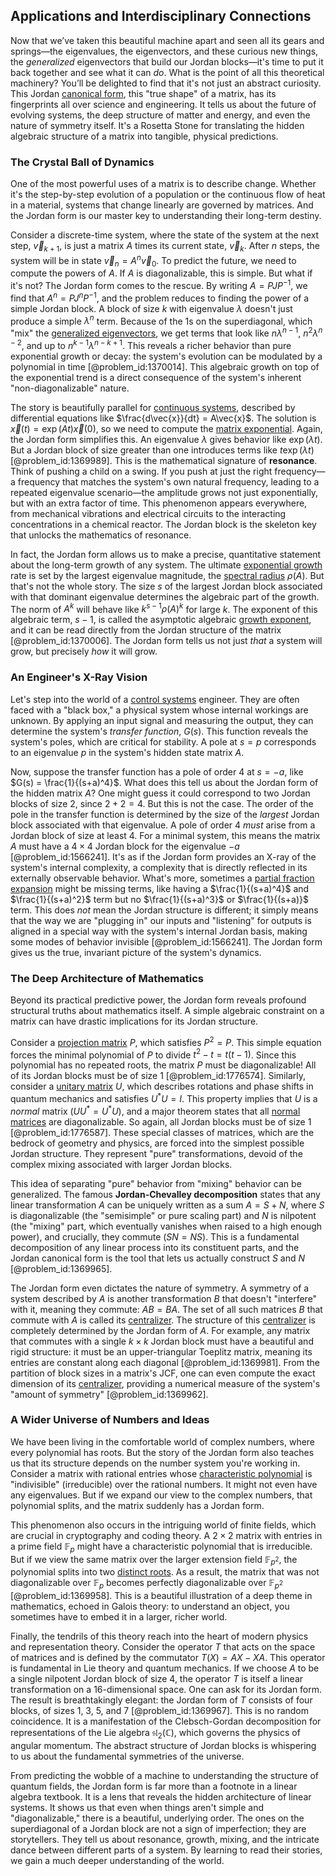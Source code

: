 ## Applications and Interdisciplinary Connections

Now that we’ve taken this beautiful machine apart and seen all its gears and springs—the eigenvalues, the eigenvectors, and these curious new things, the *generalized* eigenvectors that build our Jordan blocks—it's time to put it back together and see what it can *do*. What is the point of all this theoretical machinery? You’ll be delighted to find that it's not just an abstract curiosity. This Jordan [canonical form](@article_id:139743), this "true shape" of a matrix, has its fingerprints all over science and engineering. It tells us about the future of evolving systems, the deep structure of matter and energy, and even the nature of symmetry itself. It's a Rosetta Stone for translating the hidden algebraic structure of a matrix into tangible, physical predictions.

### The Crystal Ball of Dynamics

One of the most powerful uses of a matrix is to describe change. Whether it's the step-by-step evolution of a population or the continuous flow of heat in a material, systems that change linearly are governed by matrices. And the Jordan form is our master key to understanding their long-term destiny.

Consider a discrete-time system, where the state of the system at the next step, $\vec{v}_{k+1}$, is just a matrix $A$ times its current state, $\vec{v}_k$. After $n$ steps, the system will be in state $\vec{v}_n = A^n \vec{v}_0$. To predict the future, we need to compute the powers of $A$. If $A$ is diagonalizable, this is simple. But what if it's not? The Jordan form comes to the rescue. By writing $A = PJP^{-1}$, we find that $A^n = PJ^nP^{-1}$, and the problem reduces to finding the power of a simple Jordan block. A block of size $k$ with eigenvalue $\lambda$ doesn't just produce a simple $\lambda^n$ term. Because of the 1s on the superdiagonal, which "mix" the [generalized eigenvectors](@article_id:151855), we get terms that look like $n\lambda^{n-1}$, $n^2\lambda^{n-2}$, and up to $n^{k-1}\lambda^{n-k+1}$. This reveals a richer behavior than pure exponential growth or decay: the system's evolution can be modulated by a polynomial in time [@problem_id:1370014]. This algebraic growth on top of the exponential trend is a direct consequence of the system's inherent "non-diagonalizable" nature.

The story is beautifully parallel for [continuous systems](@article_id:177903), described by differential equations like $\frac{d\vec{x}}{dt} = A\vec{x}$. The solution is $\vec{x}(t) = \exp(At)\vec{x}(0)$, so we need to compute the [matrix exponential](@article_id:138853). Again, the Jordan form simplifies this. An eigenvalue $\lambda$ gives behavior like $\exp(\lambda t)$. But a Jordan block of size greater than one introduces terms like $t\exp(\lambda t)$ [@problem_id:1369989]. This is the mathematical signature of **resonance**. Think of pushing a child on a swing. If you push at just the right frequency—a frequency that matches the system's own natural frequency, leading to a repeated eigenvalue scenario—the amplitude grows not just exponentially, but with an extra factor of time. This phenomenon appears everywhere, from mechanical vibrations and electrical circuits to the interacting concentrations in a chemical reactor. The Jordan block is the skeleton key that unlocks the mathematics of resonance.

In fact, the Jordan form allows us to make a precise, quantitative statement about the long-term growth of any system. The ultimate [exponential growth](@article_id:141375) rate is set by the largest eigenvalue magnitude, the [spectral radius](@article_id:138490) $\rho(A)$. But that's not the whole story. The size $s$ of the largest Jordan block associated with that dominant eigenvalue determines the algebraic part of the growth. The norm of $A^k$ will behave like $k^{s-1}\rho(A)^k$ for large $k$. The exponent of this algebraic term, $s-1$, is called the asymptotic algebraic [growth exponent](@article_id:157188), and it can be read directly from the Jordan structure of the matrix [@problem_id:1370006]. The Jordan form tells us not just *that* a system will grow, but precisely *how* it will grow.

### An Engineer's X-Ray Vision

Let's step into the world of a [control systems](@article_id:154797) engineer. They are often faced with a "black box," a physical system whose internal workings are unknown. By applying an input signal and measuring the output, they can determine the system's *transfer function*, $G(s)$. This function reveals the system's poles, which are critical for stability. A pole at $s = p$ corresponds to an eigenvalue $p$ in the system's hidden state matrix $A$.

Now, suppose the transfer function has a pole of order 4 at $s = -a$, like $G(s) = \frac{1}{(s+a)^4}$. What does this tell us about the Jordan form of the hidden matrix $A$? One might guess it could correspond to two Jordan blocks of size 2, since $2+2=4$. But this is not the case. The order of the pole in the transfer function is determined by the size of the *largest* Jordan block associated with that eigenvalue. A pole of order 4 *must* arise from a Jordan block of size at least 4. For a minimal system, this means the matrix $A$ must have a $4 \times 4$ Jordan block for the eigenvalue $-a$ [@problem_id:1566241]. It's as if the Jordan form provides an X-ray of the system's internal complexity, a complexity that is directly reflected in its externally observable behavior. What's more, sometimes a [partial fraction expansion](@article_id:264627) might be missing terms, like having a $\frac{1}{(s+a)^4}$ and $\frac{1}{(s+a)^2}$ term but no $\frac{1}{(s+a)^3}$ or $\frac{1}{(s+a)}$ term. This does *not* mean the Jordan structure is different; it simply means that the way we are "plugging in" our inputs and "listening" for outputs is aligned in a special way with the system's internal Jordan basis, making some modes of behavior invisible [@problem_id:1566241]. The Jordan form gives us the true, invariant picture of the system's dynamics.

### The Deep Architecture of Mathematics

Beyond its practical predictive power, the Jordan form reveals profound structural truths about mathematics itself. A simple algebraic constraint on a matrix can have drastic implications for its Jordan structure.

Consider a [projection matrix](@article_id:153985) $P$, which satisfies $P^2=P$. This simple equation forces the minimal polynomial of $P$ to divide $t^2 - t = t(t-1)$. Since this polynomial has no repeated roots, the matrix $P$ must be diagonalizable! All of its Jordan blocks must be of size 1 [@problem_id:1776574]. Similarly, consider a [unitary matrix](@article_id:138484) $U$, which describes rotations and phase shifts in quantum mechanics and satisfies $U^*U=I$. This property implies that $U$ is a *normal* matrix ($UU^*=U^*U$), and a major theorem states that all [normal matrices](@article_id:194876) are diagonalizable. So again, all Jordan blocks must be of size 1 [@problem_id:1776587]. These special classes of matrices, which are the bedrock of geometry and physics, are forced into the simplest possible Jordan structure. They represent "pure" transformations, devoid of the complex mixing associated with larger Jordan blocks.

This idea of separating "pure" behavior from "mixing" behavior can be generalized. The famous **Jordan-Chevalley decomposition** states that any linear transformation $A$ can be uniquely written as a sum $A=S+N$, where $S$ is diagonalizable (the "semisimple" or pure scaling part) and $N$ is nilpotent (the "mixing" part, which eventually vanishes when raised to a high enough power), and crucially, they commute ($SN=NS$). This is a fundamental decomposition of any linear process into its constituent parts, and the Jordan canonical form is the tool that lets us actually construct $S$ and $N$ [@problem_id:1369965].

The Jordan form even dictates the nature of symmetry. A symmetry of a system described by $A$ is another transformation $B$ that doesn't "interfere" with it, meaning they commute: $AB=BA$. The set of all such matrices $B$ that commute with $A$ is called its [centralizer](@article_id:146110). The structure of this [centralizer](@article_id:146110) is completely determined by the Jordan form of $A$. For example, any matrix that commutes with a single $k \times k$ Jordan block must have a beautiful and rigid structure: it must be an upper-triangular Toeplitz matrix, meaning its entries are constant along each diagonal [@problem_id:1369981]. From the partition of block sizes in a matrix's JCF, one can even compute the exact dimension of its [centralizer](@article_id:146110), providing a numerical measure of the system's "amount of symmetry" [@problem_id:1369962].

### A Wider Universe of Numbers and Ideas

We have been living in the comfortable world of complex numbers, where every polynomial has roots. But the story of the Jordan form also teaches us that its structure depends on the number system you're working in. Consider a matrix with rational entries whose [characteristic polynomial](@article_id:150415) is "indivisible" (irreducible) over the rational numbers. It might not even have any eigenvalues. But if we expand our view to the complex numbers, that polynomial splits, and the matrix suddenly has a Jordan form.

This phenomenon also occurs in the intriguing world of finite fields, which are crucial in cryptography and coding theory. A $2 \times 2$ matrix with entries in a prime field $\mathbb{F}_p$ might have a characteristic polynomial that is irreducible. But if we view the same matrix over the larger extension field $\mathbb{F}_{p^2}$, the polynomial splits into two [distinct roots](@article_id:266890). As a result, the matrix that was not diagonalizable over $\mathbb{F}_p$ becomes perfectly diagonalizable over $\mathbb{F}_{p^2}$ [@problem_id:1369958]. This is a beautiful illustration of a deep theme in mathematics, echoed in Galois theory: to understand an object, you sometimes have to embed it in a larger, richer world.

Finally, the tendrils of this theory reach into the heart of modern physics and representation theory. Consider the operator $T$ that acts on the space of matrices and is defined by the commutator $T(X)=AX-XA$. This operator is fundamental in Lie theory and quantum mechanics. If we choose $A$ to be a single nilpotent Jordan block of size 4, the operator $T$ is itself a linear transformation on a 16-dimensional space. One can ask for its Jordan form. The result is breathtakingly elegant: the Jordan form of $T$ consists of four blocks, of sizes 1, 3, 5, and 7 [@problem_id:1369967]. This is no random coincidence. It is a manifestation of the Clebsch-Gordan decomposition for representations of the Lie algebra $\mathfrak{sl}_2(\mathbb{C})$, which governs the physics of angular momentum. The abstract structure of Jordan blocks is whispering to us about the fundamental symmetries of the universe.

From predicting the wobble of a machine to understanding the structure of quantum fields, the Jordan form is far more than a footnote in a linear algebra textbook. It is a lens that reveals the hidden architecture of linear systems. It shows us that even when things aren't simple and "diagonalizable," there is a beautiful, underlying order. The ones on the superdiagonal of a Jordan block are not a sign of imperfection; they are storytellers. They tell us about resonance, growth, mixing, and the intricate dance between different parts of a system. By learning to read their stories, we gain a much deeper understanding of the world.